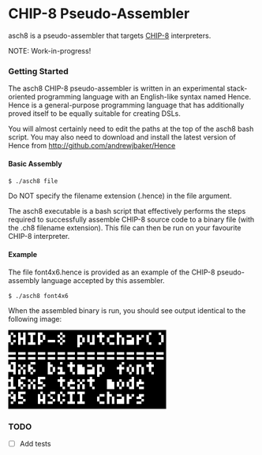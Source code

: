 CHIP-8 Pseudo-Assembler
=======================

asch8 is a pseudo-assembler that targets [CHIP-8](http://en.wikipedia.org/wiki/CHIP-8) interpreters.

NOTE: Work-in-progress!

### Getting Started ###

The asch8 CHIP-8 pseudo-assembler is written in an experimental stack-oriented
programming language with an English-like syntax named Hence. Hence is a
general-purpose programming language that has additionally proved itself to be
equally suitable for creating DSLs.

You will almost certainly need to edit the paths at the top of the asch8 bash
script. You may also need to download and install the latest version of Hence
from http://github.com/andrewjbaker/Hence

#### Basic Assembly ####

```
$ ./asch8 file
```

Do NOT specify the filename extension (.hence) in the file argument.

The asch8 executable is a bash script that effectively performs the steps
required to successfully assemble CHIP-8 source code to a binary file (with the
.ch8 filename extension). This file can then be run on your favourite CHIP-8
interpreter.

#### Example ####

The file font4x6.hence is provided as an example of the CHIP-8 pseudo-assembly
language accepted by this assembler.

```
$ ./asch8 font4x6
```

When the assembled binary is run, you should see output identical to the
following image:

![font4x6 output](/font4x6.gif?raw=true "font4x6 output")

### TODO ###

- [ ] Add tests

